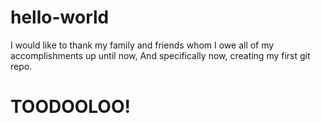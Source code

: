 # hello-world

I would like to thank my family and friends whom I owe all of my accomplishments up until now,
And specifically now, creating my first git repo. 

# TOODOOLOO!
